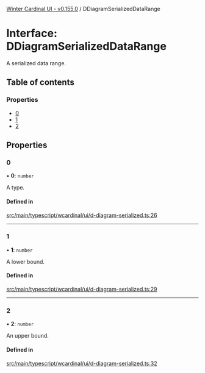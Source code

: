 [Winter Cardinal UI - v0.155.0](../index.md) / DDiagramSerializedDataRange

# Interface: DDiagramSerializedDataRange

A serialized data range.

## Table of contents

### Properties

- [0](DDiagramSerializedDataRange.md#0)
- [1](DDiagramSerializedDataRange.md#1)
- [2](DDiagramSerializedDataRange.md#2)

## Properties

### 0

• **0**: `number`

A type.

#### Defined in

[src/main/typescript/wcardinal/ui/d-diagram-serialized.ts:26](https://github.com/winter-cardinal/winter-cardinal-ui/blob/v0.155.0/src/main/typescript/wcardinal/ui/d-diagram-serialized.ts#L26)

___

### 1

• **1**: `number`

A lower bound.

#### Defined in

[src/main/typescript/wcardinal/ui/d-diagram-serialized.ts:29](https://github.com/winter-cardinal/winter-cardinal-ui/blob/v0.155.0/src/main/typescript/wcardinal/ui/d-diagram-serialized.ts#L29)

___

### 2

• **2**: `number`

An upper bound.

#### Defined in

[src/main/typescript/wcardinal/ui/d-diagram-serialized.ts:32](https://github.com/winter-cardinal/winter-cardinal-ui/blob/v0.155.0/src/main/typescript/wcardinal/ui/d-diagram-serialized.ts#L32)
